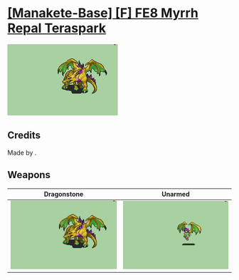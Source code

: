 # [\[Manakete-Base\] \[F\] FE8 Myrrh Repal Teraspark](./)
 

<img src="./8.%20Dragonstone/Dragonstone_000.png" alt="[Manakete-Base] [F] FE8 Myrrh Repal Teraspark standing" />

## Credits

Made by .

## Weapons
 

|Dragonstone |Unarmed |
|  :---: | :---: |
| <img alt="Dragonstone animation" src="./8.%20Dragonstone/Dragonstone.gif" /> | <img alt="Unarmed animation" src="./8.%20Unarmed/Unarmed.gif" /> |
